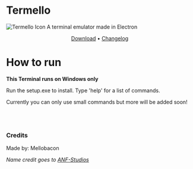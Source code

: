 # Termello

<img src="https://github.com/mellobacon/Termello/blob/master/Icons/Terminal.png" alt="Termello Icon"/>
A terminal emulator made in Electron

<p align="center">
  <a href="https://github.com/mellobacon/Termello/releases/tag/0.1.1a">Download</a> •
  <a href="https://github.com/mellobacon/Termello/blob/master/CHANGELOG.md">Changelog</a>
</p>


# How to run 

**This Terminal runs on Windows only**

Run the setup.exe to install.
Type 'help' for a list of commands.

Currently you can only use small commands but more will be added soon!


<br><br>

### Credits

Made by: Mellobacon

*Name credit goes to [ANF-Studios](https://github.com/ANF-Studios)*
